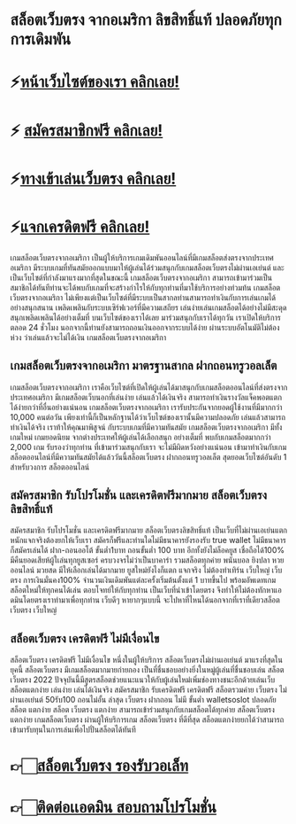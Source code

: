 # สล็อตเว็บตรง จากอเมริกา ลิขสิทธิ์แท้ ปลอดภัยทุกการเดิมพัน

# ⚡[หน้าเว็บไซต์ของเรา คลิกเลย!](https://pgslotmachine.com/)
# ⚡ [สมัครสมาชิกฟรี คลิกเลย!](https://pgslotmachine.jwallet.link/register)
# ⚡[ทางเข้าเล่นเว็บตรง คลิกเลย!](https://pgslotmachine.jwallet.link/login)
# ⚡[แจกเครดิตฟรี คลิกเลย!](https://pgslotmachine.jwallet.link/contact)

เกมสล็อตเว็บตรงจากอเมริกา เป็นผู้ให้บริการเกมเดิมพันออนไลน์ที่มีเกมสล็อตส่งตรงจากประเทศอเมริกา มีระบบเกมที่ทันสมัยออกแบบมาให้ผู้เล่นได้ร่วมสนุกกับเกมสล็อตเว็บตรงไม่ผ่านเอเย่นต์ และ เป็นเว็บไซต์ที่กำลังมาแรงมากที่สุดในขณะนี้ เกมสล็อตเว็บตรงจากอเมริกา สามารถเข้ามาร่วมเป็นสมาชิกได้ทันทีท่านจะได้พบกับเกมที่จะสร้างกำไรให้กับทุกท่านที่มาใช้บริการอย่างท่วมท้น เกมสล็อตเว็บตรงจากอเมริกา ไม่เพียงแต่เป็นเว็บไซต์ที่มีระบบเป็นสากลท่านสามารถทำเงินกับการเล่นเกมได้อย่างสนุกสนาน เพลิดเพลินกับระบบเซิร์ฟเวอร์ที่มีความเสถียร เล่นง่ายเล่นเกมสล็อตได้อย่างไม่มีสะดุดสนุกเพลิดเพลินได้อย่างเต็มที่ บนเว็บไซต์ของเราได้เลย มาร่วมสนุกกับเราได้ทุกวัน เราเปิดให้บริการตลอด 24 ชั่วโมง นอกจากนี้ท่านยังสามารถถอนเงินออกจากระบบได้ง่าย ผ่านระบบอัตโนมัติไม่ต้องห่วง ว่าเล่นแล้วจะไม่ได้เงิน เกมสล็อตเว็บตรงจากอเมริกา 

## เกมสล็อตเว็บตรงจากอเมริกา มาตรฐานสากล ฝากถอนทรูวอลเล็ต
เกมสล็อตเว็บตรงจากอเมริกา เราคือเว็บไซต์ที่เปิดให้ผู้เล่นได้มาสนุกกับเกมสล็อตออนไลน์ที่ส่งตรงจากประเทศอเมริกา มีเกมสล็อตเว็บนอกที่เล่นง่าย เล่นแล้วได้เงินจริง สามารถทำเงินรางวัลแจ็คพอตแตกได้ง่ายกว่าที่อื่นอย่างแน่นอน เกมสล็อตเว็บตรงจากอเมริกา เรารับประกันจากยอดผู้ใช้งานที่มีมากกว่า 10,000 คนต่อวัน เพียงเท่านี้ก็เป็นหลักฐานได้ว่าเว็บไซต์ของเรานั้นมีความปลอดภัย เล่นแล้วสามารถทำเงินได้จริง เราท้าให้คุณมาพิสูจน์ กับระบบเกมที่มีความทันสมัย เกมสล็อตเว็บตรงจากอเมริกา มีทั้งเกมใหม่ เกมยอดนิยม จากต่างประเทศให้ผู้เล่นได้เลือกสนุก อย่างเต็มที่ พบกับเกมสล็อตมากกว่า 2,000 เกม รับรองว่าทุกท่าน ที่เข้ามาร่วมสนุกกับเรา จะไม่มีผิดหวังอย่างแน่นอน เข้ามาทำเงินกับเกมสล็อตออนไลน์ที่มีความทันสมัยได้แล้ววันนี้สล็อตเว็บตรง ฝากถอนทรูวอลเล็ต สุดยอดเว็บไซต์อันดับ 1 สำหรับวงการ สล็อตออนไลน์

##  สมัครสมาชิก รับโปรโมชั่น และเครดิตฟรีมากมาย สล็อตเว็บตรงลิขสิทธิ์แท้
 สมัครสมาชิก รับโปรโมชั่น และเครดิตฟรีมากมาย สล็อตเว็บตรงลิขสิทธิ์แท้ เป็นเว็บที่ไม่ผ่านเอเย่นแตกหนักแจกจริงต้องยกให้เว็บเรา สมัครก็ฟรีและท่านใดไม่มีธนาคารยังรองรับ true wallet ไม่มีธนาคารก็สมัครเล่นได้ ฝาก-ถอนออโต้ ขั้นต่ำ1บาท ถอนขั้นต่ำ 100 บาท อีกทั้งยังไม่ล็อคยูส เชื่อถือได้100% มีคืนยอดเสียห้ผู้ใเล่นทุกยูสเซอร์ ครบวงจรไม่ว่าเป็นบาคาร่า รวมสล็อตทุกค่าย พนันบอล ยิงปลา หวยออนไลน์ มวยสด มีให้เลือกเล่นได้มากมาย ยูสใหม่ยังไงก็แตก แจกจริง ไม่ต้องทำเทิร์น เว็บใหญ่ เว็บตรง การเงินมั่นคง100% จำนวนเงินเดิมพันแต่ละครั้งเริ่มต้นตั้งแต่ 1 บาทขึ้นไป พร้อมอัพเดทเกมสล็อตใหม่ให้ทุกคนได้เล่น ตอบโจทย์ให้กับทุกท่าน เป็นเว็บที่นำเข้าโดยตรง จึงทำให้ไม่ต้องทักหาแอดมินโดยตรงเราทำมาเพื่อทุกท่าน เว็บดีๆ หายากๆแบบนี้ จะไปหาที่ไหนได้นอกจากที่เราที่เดียวสล็อตเว็บตรง เว็บใหญ่

## สล็อตเว็บตรง เครดิตฟรี ไม่มีเงื่อนไข
สล็อตเว็บตรง เครดิตฟรี ไม่มีเงื่อนไข หนึ่งในผู้ให้บริการ สล็อตเว็บตรงไม่ผ่านเอเย่นต์ มาแรงที่สุดในยุคนี้ สล็อตเว็บตรง มีเกมสล็อตมากมายก่ายกอง เป็นที่ชื่นชอบอย่างยิ่งในหมู่ผู้เล่นที่ชื่นชอบเล่น สล็อตเว็บตรง 2022 ปัจจุบันนี้มีสูตรสล็อตช่วยแนะแนวให้กับผู้เล่นใหม่เพิ่มช่องทางชนะอีกด้วยเล่นเว็บ สล็อตแตกง่าย เล่นง่าย เล่นได้เงินจริง สมัครสมาชิก รับเครดิตฟรี เครดิตฟรี สล็อตรวมค่าย เว็บตรง ไม่ผ่านเอเย่นต์ 50รับ100 ถอนไม่อั้น ล่าสุด เว็บตรง ฝากถอน ไม่มี ขั้นต่ำ walletsoslot ปลอดภัย สล็อต แตกง่าย สล็อต เว็บตรง แตกง่าย  สามารถเข้าร่วมสนุกกับเกมสล็อตได้ทุกค่าย สล็อตเว็บตรง แตกง่าย  เกมสล็อตเว็บตรง  ผ่านผู้ให้บริการเกม สล็อตเว็บตรง ที่ดีที่สุด สล็อตแตกง่ายยกได้ว่าสามารถเข้ามารับทุนในการเล่นเพื่อไปปั่นสล็อตได้ทันที

# 👉🏻[สล็อตเว็บตรง รองรับวอเล็ท](https://pgslotmachine.com/)
# 👉🏻[ติดต่อเเอดมิน สอบถามโปรโมชั่น](https://pgslotmachine.jwallet.link/contact)
